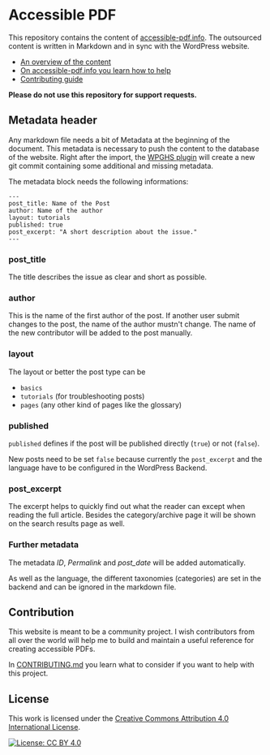 # Accessible PDF

This repository contains the content of [accessible-pdf.info](accessible-pdf.info). The outsourced content is written in Markdown and in sync with the WordPress website.

* [An overview of the content](table-of-contents.md)
* [On accessible-pdf.info you learn how to help](https://accessible-pdf.info/en)
* [Contributing guide](CONTRIBUTING.md)

**Please do not use this repository for support requests.**

## Metadata header

Any markdown file needs a bit of Metadata at the beginning of the document. This metadata is necessary to push the content to the database of the website. Right after the import, the [WPGHS plugin](https://github.com/mAAdhaTTah/wordpress-github-sync) will create a new git commit containing some additional and missing metadata.

The metadata block needs the following informations:

```
---
post_title: Name of the Post
author: Name of the author
layout: tutorials
published: true
post_excerpt: "A short description about the issue."
---
```

### post_title

The title describes the issue as clear and short as possible.

### author

This is the name of the first author of the post. If another user submit changes to the post, the name of the author mustn't change. The name of the new contributor will be added to the post manually.

### layout

The layout or better the post type can be

- `basics`
- `tutorials` (for troubleshooting posts)
- `pages` (any other kind of pages like the glossary)

### published

`published` defines if the post will be published directly (`true`) or not (`false`). 

New posts need to be set `false` because currently the `post_excerpt` and the language have to be configured in the WordPress Backend.

### post_excerpt

The excerpt helps to quickly find out what the reader can except when reading the full article. Besides the category/archive page it will be shown on the search results page as well.

### Further metadata

The metadata *ID*, *Permalink* and *post_date* will be added automatically.

As well as the language, the different taxonomies (categories) are set in the backend and can be ignored in the markdown file.

## Contribution

This website is meant to be a community project. I wish contributors from all over the world will help me to build and maintain a useful reference for creating accessible PDFs.

In [CONTRIBUTING.md](CONTRIBUTING.md) you learn what to consider if you want to help with this project.

## License

This work is licensed under the [Creative Commons Attribution 4.0 International License](http://creativecommons.org/licenses/by/4.0/).

[![License: CC BY 4.0](https://img.shields.io/badge/License-CC%20BY%204.0-lightgrey.svg)](https://creativecommons.org/licenses/by/4.0/) 